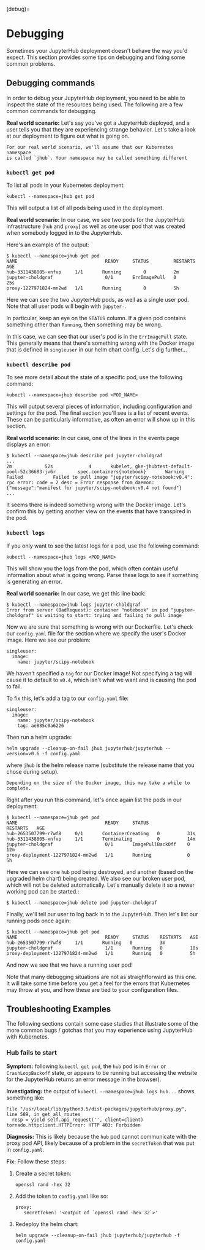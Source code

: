 (debug)=

# Debugging

Sometimes your JupyterHub deployment doesn't behave the way you'd expect.
This section provides some tips on debugging and fixing some common problems.

## Debugging commands

In order to debug your JupyterHub deployment, you need to be able to inspect
the state of the resources being used. The following are a few common commands
for debugging.

**Real world scenario:** Let's say you've got a JupyterHub deployed, and a user
tells you that they are experiencing strange behavior. Let's take a look
at our deployment to figure out what is going on.

```{note}
For our real world scenario, we'll assume that our Kubernetes namespace
is called `jhub`. Your namespace may be called something different
```

### `kubectl get pod`

To list all pods in your Kubernetes deployment:

```
kubectl --namespace=jhub get pod
```

This will output a list of all pods being used in the deployment.

**Real world scenario:** In our case, we see two pods for the JupyterHub
infrastructure (`hub` and `proxy`) as well as one user
pod that was created when somebody logged in to the JupyterHub.

Here's an example of the output:

```
$ kubectl --namespace=jhub get pod
NAME                                READY     STATUS         RESTARTS   AGE
hub-3311438805-xnfvp     1/1       Running        0          2m
jupyter-choldgraf                   0/1       ErrImagePull   0          25s
proxy-1227971824-mn2wd   1/1       Running        0          5h
```

Here we can see the two JupyterHub pods, as well as a single user pod. Note
that all user pods will begin with `jupyter-`.

In particular, keep an eye on the `STATUS` column. If a given
pod contains something other than `Running`, then something may be wrong.

In this case, we can see that our user's pod is in the `ErrImagePull` state.
This generally means that there's something wrong with the Docker image that
is defined in `singleuser` in our helm chart config. Let's dig further...

### `kubectl describe pod`

To see more detail about the state of a specific pod, use the following
command:

```
kubectl --namespace=jhub describe pod <POD_NAME>
```

This will output several pieces of information, including configuration and
settings for the pod. The final section you'll see is a list of recent
events. These can be particularly informative, as often an error will
show up in this section.

**Real world scenario:** In our case, one of the lines in the events page
displays an error:

```
$ kubectl --namespace=jhub describe pod jupyter-choldgraf
...
2m            52s             4       kubelet, gke-jhubtest-default-pool-52c36683-jv6r        spec.containers{notebook}       Warning         Failed           Failed to pull image "jupyter/scipy-notebook:v0.4": rpc error: code = 2 desc = Error response from daemon: {"message":"manifest for jupyter/scipy-notebook:v0.4 not found"}
...
```

It seems there is indeed something wrong with the Docker image. Let's confirm
this by getting another view on the events that have transpired in the pod.

### `kubectl logs`

If you only want to see the latest logs for a pod, use the following command:

```
kubectl --namespace=jhub logs <POD_NAME>
```

This will show you the logs from the pod, which often contain useful
information about what is going wrong. Parse these logs
to see if something is generating an error.

**Real world scenario:** In our case, we get this line back:

```
$ kubectl --namespace=jhub logs jupyter-choldgraf
Error from server (BadRequest): container "notebook" in pod "jupyter-choldgraf" is waiting to start: trying and failing to pull image
```

Now we are sure that something is wrong with our Dockerfile. Let's check
our `config.yaml` file for the section where we specify the user's
Docker image. Here we see our problem:

```
singleuser:
  image:
    name: jupyter/scipy-notebook
```

We haven't specified a `tag` for our Docker image! Not specifying a tag
will cause it to default to `v0.4`, which isn't what we want and is causing
the pod to fail.

To fix this, let's add a tag to our `config.yaml` file:

```
singleuser:
  image:
    name: jupyter/scipy-notebook
    tag: ae885c0a6226
```

Then run a helm upgrade:

```
helm upgrade --cleanup-on-fail jhub jupyterhub/jupyterhub --version=v0.6 -f config.yaml
```

where `jhub` is the helm release name (substitute the release name that you
chose during setup).

```{note}
Depending on the size of the Docker image, this may take a while to complete.
```

Right after you run this command, let's once again list the pods in our
deployment:

```
$ kubectl --namespace=jhub get pod
NAME                                READY     STATUS              RESTARTS   AGE
hub-2653507799-r7wf8     0/1       ContainerCreating   0          31s
hub-3311438805-xnfvp     1/1       Terminating         0          14m
jupyter-choldgraf                   0/1       ImagePullBackOff    0          12m
proxy-deployment-1227971824-mn2wd   1/1       Running             0          5h
```

Here we can see one `hub` pod being destroyed, and another (based
on the upgraded helm chart) being created. We also see our broken user pod,
which will not be deleted automatically. Let's manually delete it so a newer
working pod can be started.:

```
$ kubectl --namespace=jhub delete pod jupyter-choldgraf
```

Finally, we'll tell our user to log back in to the JupyterHub. Then let's
list our running pods once again:

```
$ kubectl --namespace=jhub get pod
NAME                                READY     STATUS    RESTARTS   AGE
hub-2653507799-r7wf8     1/1       Running   0          3m
jupyter-choldgraf                   1/1       Running   0          18s
proxy-deployment-1227971824-mn2wd   1/1       Running   0          5h
```

And now we see that we have a running user pod!

Note that many debugging situations are not as straightforward as this one.
It will take some time before you get a feel for the errors that Kubernetes
may throw at you, and how these are tied to your configuration files.

## Troubleshooting Examples

The following sections contain some case studies that illustrate some of the
more common bugs / gotchas that you may experience using JupyterHub with
Kubernetes.

### Hub fails to start

**Symptom:** following `kubectl get pod`, the `hub` pod is in
`Error` or `CrashLoopBackoff` state, or appears to be running but accessing
the website for the JupyterHub returns an error message in the browser).

**Investigating:** the output of `kubectl --namespace=jhub logs hub...` shows something like:

```
File "/usr/local/lib/python3.5/dist-packages/jupyterhub/proxy.py", line 589, in get_all_routes
  resp = yield self.api_request('', client=client)
tornado.httpclient.HTTPError: HTTP 403: Forbidden
```

**Diagnosis:** This is likely because the `hub` pod cannot
communicate with the proxy pod API, likely because of a problem in the
`secretToken` that was put in `config.yaml`.

**Fix:** Follow these steps:

1. Create a secret token:

   ```
   openssl rand -hex 32
   ```

2. Add the token to `config.yaml` like so:

   ```
   proxy:
      secretToken: '<output of `openssl rand -hex 32`>'
   ```

3. Redeploy the helm chart:

   ```
   helm upgrade --cleanup-on-fail jhub jupyterhub/jupyterhub -f config.yaml
   ```
